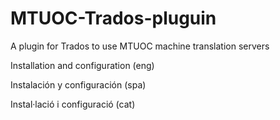 # MTUOC-Trados-pluguin
A plugin for Trados to use MTUOC machine translation servers

Installation and configuration (eng)

Instalación y configuración (spa)

Instal·lació i configuració (cat)
